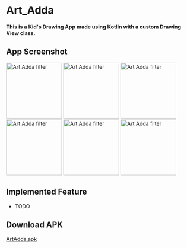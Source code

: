 # Art_Adda
**This is a Kid's Drawing App made using Kotlin with a custom Drawing View class.**

## App Screenshot
<p float="left">
  <img src="https://i.postimg.cc/NjWdprLD/1.jpg" width="150" alt="Art Adda filter">
  <img src="https://i.postimg.cc/rwW1yZFG/2.jpg" width="150" alt="Art Adda filter">
  <img src="https://i.postimg.cc/dQxr2chm/3.jpg" width="150" alt="Art Adda filter">
  <img src="https://i.postimg.cc/NM02XdYz/4.jpg" width="150" alt="Art Adda filter">
  <img src="https://i.postimg.cc/QdkFn2dz/5.jpg" width="150" alt="Art Adda filter">
  <img src="https://i.postimg.cc/J7GpJLrM/6.jpg" width="150" alt="Art Adda filter">
</p>

## Implemented Feature
  - TODO
    
## Download APK
  [ArtAdda.apk](https://drive.google.com/file/d/1pVKrgN1KeehTlQ1FEsCJcr78uMw9e0m3/view?usp=sharing)

